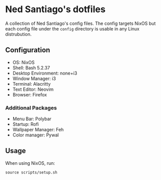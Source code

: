 # Ned Santiago's dotfiles

A collection of Ned Santiago's config files. The config targets NixOS but each
config file under the `config` directory is usable in any Linux distrubution.

## Configuration

- OS: NixOS
- Shell: Bash 5.2.37
- Desktop Environment: none+i3
- Window Manager: i3
- Terminal: Alacritty
- Text Editor: Neovim
- Browser: Firefox

### Additional Packages

- Menu Bar: Polybar
- Startup: Rofi
- Wallpaper Manager: Feh
- Color manager: Pywal

## Usage

When using NixOS, run:

```
source scripts/setup.sh
```
